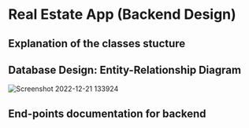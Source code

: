 # Real Estate App (Backend Design)

## Explanation of the classes stucture

## Database Design: Entity-Relationship Diagram

![Screenshot 2022-12-21 133924](https://user-images.githubusercontent.com/99833243/208979436-a77b80bf-a6f3-49dd-bdad-78214156ec99.png)


## End-points documentation for backend

